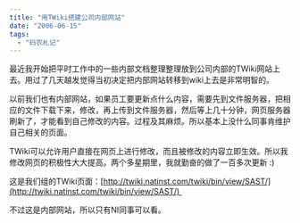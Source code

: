 ```yaml
---
title: "用TWiki搭建公司内部网站"
date: "2006-06-15"
tags: 
  - "码农札记"
---
```


最近我开始把平时工作中的一些内部文档整理整理放到公司内部的TWiki网站上去。用过了几天越发觉得当初决定把内部网站转移到wiki上去是非常明智的。

以前我们也有内部网站，如果员工要更新点什么内容，需要先到文件服务器，把相应的文件下载下来，修改，再上传到文件服务器，然后等上几十分钟，网页服务器刷新了，才能看到自己修改的内容。过程及其麻烦。所以基本上没什么同事肯维护自己相关的页面。

TWiki可以允许用户直接在网页上进行修改，而且被修改的内容立即生效。所以我修改网页的积极性大大提高。两个多星期里，我就勤奋的做了一百多次更新 :)

这是我们组的TWiki页面：[http://twiki.natinst.com/twiki/bin/view/SAST/](http://twiki.natinst.com/twiki/bin/view/SAST/) 

不过这是内部网站，所以只有NI同事可以看。

